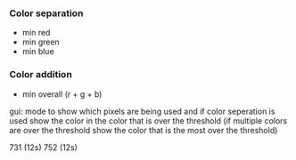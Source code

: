 ### Color separation
- min red
- min green
- min blue
### Color addition
- min overall (r + g + b)



gui: mode to show which pixels are being used and if color seperation is used show the color in the color that is over the threshold (if multiple colors are over the threshold show the color that is the most over the threshold)




731 (12s)
752 (12s)
